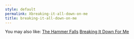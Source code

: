 ```yaml
---
style: default
permalink: Xbreaking-it-all-down-on-me
title: breaking-it-all-down-on-me
---
```

You may also like:
[The Hammer Falls](http://scp-wiki.net/the-hammer-falls)
[Breaking It Down For Me](http://scp-wiki.net/breaking-it-down-to-me)